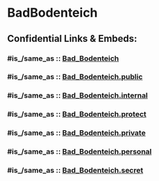 # BadBodenteich 


## Confidential Links & Embeds: 

### #is_/same_as :: [Bad_Bodenteich](/_Standards/Earth/Continent/Europe/Europe~Central/Germany/Germany~West/Niedersachsen/counties~Niedersachsen/Uelzen/cities~Uelzen/Aue/Bad_Bodenteich.md) 

### #is_/same_as :: [Bad_Bodenteich.public](/_public/Earth/Continent/Europe/Europe~Central/Germany/Germany~West/Niedersachsen/counties~Niedersachsen/Uelzen/cities~Uelzen/Aue/Bad_Bodenteich.public.md) 

### #is_/same_as :: [Bad_Bodenteich.internal](/_internal/Earth/Continent/Europe/Europe~Central/Germany/Germany~West/Niedersachsen/counties~Niedersachsen/Uelzen/cities~Uelzen/Aue/Bad_Bodenteich.internal.md) 

### #is_/same_as :: [Bad_Bodenteich.protect](/_protect/Earth/Continent/Europe/Europe~Central/Germany/Germany~West/Niedersachsen/counties~Niedersachsen/Uelzen/cities~Uelzen/Aue/Bad_Bodenteich.protect.md) 

### #is_/same_as :: [Bad_Bodenteich.private](/_private/Earth/Continent/Europe/Europe~Central/Germany/Germany~West/Niedersachsen/counties~Niedersachsen/Uelzen/cities~Uelzen/Aue/Bad_Bodenteich.private.md) 

### #is_/same_as :: [Bad_Bodenteich.personal](/_personal/Earth/Continent/Europe/Europe~Central/Germany/Germany~West/Niedersachsen/counties~Niedersachsen/Uelzen/cities~Uelzen/Aue/Bad_Bodenteich.personal.md) 

### #is_/same_as :: [Bad_Bodenteich.secret](/_secret/Earth/Continent/Europe/Europe~Central/Germany/Germany~West/Niedersachsen/counties~Niedersachsen/Uelzen/cities~Uelzen/Aue/Bad_Bodenteich.secret.md)

